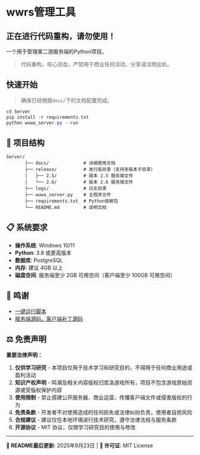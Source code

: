 # wwrs管理工具

## 正在进行代码重构，请勿使用！

一个用于管理某二游服务端的Python项目。
> 代码重构，呕心沥血，严禁用于商业任何活动，分享请注明出处。


## 快速开始

> 确保已经根据`docs/`下的文档配置完成。

```PowerShell
cd Server
pip install -r requirements.txt
python wuwa_server.py --run
```

## 📁 项目结构

```
Server/
       ├── docs/             # 详细使用文档
       ├── release/          # 发行版目录（支持多版本子目录）
       │   ├── 2.5/          # 版本 2.5 服务端文件
       │   └── 2.6/          # 版本 2.6 服务端文件
       ├── logs/             # 日志目录
       ├── wuwa_server.py    # 主程序文件
       ├── requirements.txt  # Python依赖包
       └── README.md         # 说明文档
```

## 📋 系统要求

- **操作系统**: Windows 10/11
- **Python**: 3.8 或更高版本
- **数据库**: PostgreSQL
- **内存**: 建议 4GB 以上
- **磁盘空间**: 服务端至少 2GB 可用空间（客户端至少 100GB 可用空间）

## 🔗 鸣谢

- [一键运行脚本](https://github.com/GamblerIX/Server)
- [服务端源码，客户端补丁源码](https://git.xeondev.com/wickedwaifus/)

## ⚖️ 免责声明

**重要法律声明：**

1. **仅供学习研究** - 本项目仅用于技术学习和研究目的，不得用于任何商业用途或盈利活动
2. **知识产权声明** - 鸣潮及相关内容版权归库洛游戏所有，项目不包含游戏原始资源或受版权保护内容
3. **使用限制** - 禁止搭建公开服务器、商业运营、传播客户端文件或侵害版权的行为
4. **免责条款** - 开发者不对使用造成的任何损失或法律纠纷负责，使用者自担风险
5. **合规建议** - 建议仅在本地环境进行技术研究，遵守法律法规与服务条款
6. **开源协议** - MIT 协议，仅限学习研究目的使用与修改

---

**📝 README最后更新**: 2025年9月23日 | **📄 许可证**: MIT License
